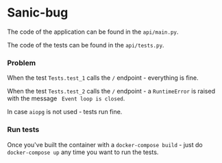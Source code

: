 # Sanic-bug

The code of the application can be found in the `api/main.py`.

The code of the tests can be found in the `api/tests.py`.

### Problem

When the test `Tests.test_1` calls the `/` endpoint - everything is fine.

When the test `Tests.test_2` calls the `/` endpoint - a `RuntimeError` is raised with the message ` Event loop is closed`.

In case `aiopg` is not used - tests run fine.

### Run tests

Once you've built the container with a `docker-compose build` - just do `docker-compose up` any time you want to run the tests.
